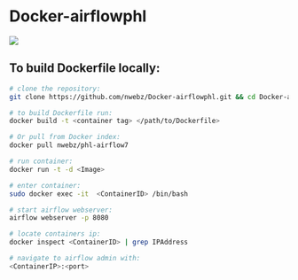 # Docker-airflowphl

[![](https://images.microbadger.com/badges/image/nwebz/docker-airflow-phl.svg)](https://microbadger.com/images/nwebz/docker-airflow-phl "Get your own image badge on microbadger.com")

## To build Dockerfile locally:

```bash
# clone the repository:
git clone https://github.com/nwebz/Docker-airflowphl.git && cd Docker-airflowphl

# to build Dockerfile run:
docker build -t <container tag> </path/to/Dockerfile>

# Or pull from Docker index:
docker pull nwebz/phl-airflow7

# run container:
docker run -t -d <Image>

# enter container:
sudo docker exec -it  <ContainerID> /bin/bash

# start airflow webserver:
airflow webserver -p 8080

# locate containers ip:
docker inspect <ContainerID> | grep IPAddress

# navigate to airflow admin with:
<ContainerIP>:<port>

```

